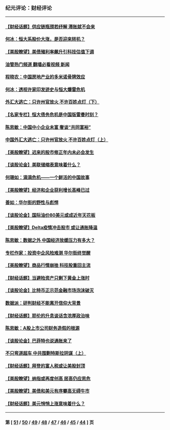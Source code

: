 ### 纪元评论：财经评论
---
#### [【财经话题】供应链瓶颈若纾解 滞胀就不会来](../../pages/nsc1026/n13286759.md?10100330) 
#### [何冰：恒大系股价大涨，是否迎来转机？](../../pages/nsc1026/n13276822.md?10100330) 
#### [【美股瞭望】美债殖利率飙升引科技估值下调](../../pages/nsc1026/n13267775.md?10100330) 
#### [油管热门频道 翻墙必看视频 新闻](ok?10100330)
#### [程晓农：中国房地产业的多米诺骨牌效应](../../pages/nsc1026/n13259673.md?10100330) 
#### [何冰：透视许家印发迹史与恒大爆雷危机](../../pages/nsc1026/n13253937.md?10100330) 
#### [外汇大逃亡：只许州官放火 不许百姓点灯（下）](../../pages/nsc1026/n13245748.md?10100330) 
#### [【名家专栏】恒大债务危机是中国版雷曼时刻？](../../pages/nsc1026/n13242613.md?10100330) 
#### [陈思敏：中国中小企业未富 奢谈“共同富裕”](../../pages/nsc1026/n13241213.md?10100330) 
#### [中国外汇大逃亡：只许州官放火 不许百姓点灯（上）](../../pages/nsc1026/n13228773.md?10100330) 
#### [【美股瞭望】迟来的股市修正年内未必会发生](../../pages/nsc1026/n13223100.md?10100330) 
#### [【谈股论金】美联储缩表意味着什么？](../../pages/nsc1026/n13174610.md?10100330) 
#### [何珊如：滴滴危机——一个鲜活的中国故事](../../pages/nsc1026/n13151962.md?10100330) 
#### [【美股瞭望】经济和企业获利增长高峰已过](../../pages/nsc1026/n13134466.md?10100330) 
#### [善如：华尔街的野性与彪悍](../../pages/nsc1026/n13112664.md?10100330) 
#### [【谈股论金】国际油价80美元或成近年天花板](../../pages/nsc1026/n13108524.md?10100330) 
#### [【美股瞭望】Delta疫情冲击股市 或让通胀降温](../../pages/nsc1026/n13100297.md?10100330) 
#### [陈思敏：数据之外 中国经济放缓压力有多大？](../../pages/nsc1026/n13085576.md?10100330) 
#### [专栏作家：投资中企风险难测 华尔街终觉醒](../../pages/nsc1026/n13079366.md?10100330) 
#### [【美股瞭望】商品行情崩挫 科技股重回主流](../../pages/nsc1026/n13029798.md?10100330) 
#### [【财经话题】当避险资产只剩下黄金上涨时](../../pages/nsc1026/n12975626.md?10100330) 
#### [【谈股论金】比特币正示范金融市场泡沫破灭](../../pages/nsc1026/n12961769.md?10100330) 
#### [数据派：研判财经不能离开信仰大背景](../../pages/nsc1026/n12932684.md?10100330) 
#### [【财经话题】耶伦的升息谈话含浓厚政治味](../../pages/nsc1026/n12927299.md?10100330) 
#### [陈思敏：A股上市公司财务造假的根源](../../pages/nsc1026/n11229323.md?10100330) 
#### [【谈股论金】巴菲特也说通胀来了](../../pages/nsc1026/n12922463.md?10100330) 
#### [不只弯道超车 中共围剿特斯拉阴谋（上）](../../pages/nsc1026/n12919595.md?10100330) 
#### [【财经话题】拜登的富人税或让美股封顶](../../pages/nsc1026/n12899125.md?10100330) 
#### [【美股瞭望】纳指或再度创高 居高仍应思危](../../pages/nsc1026/n12878350.md?10100330) 
#### [【美股瞭望】美债和美元有序攀高无碍牛市](../../pages/nsc1026/n12844459.md?10100330) 
#### [【财经话题】美元悄悄上涨意味着什么？](../../pages/nsc1026/n12798222.md?10100330) 

---
#### 第 [ [51](./51.md?10100330) / [50](./50.md?10100330) / [49](./49.md?10100330) / [48](./48.md?10100330) / [47](./47.md?10100330) / [46](./46.md?10100330) / [45](./45.md?10100330) / [44](./44.md?10100330) ] 页

